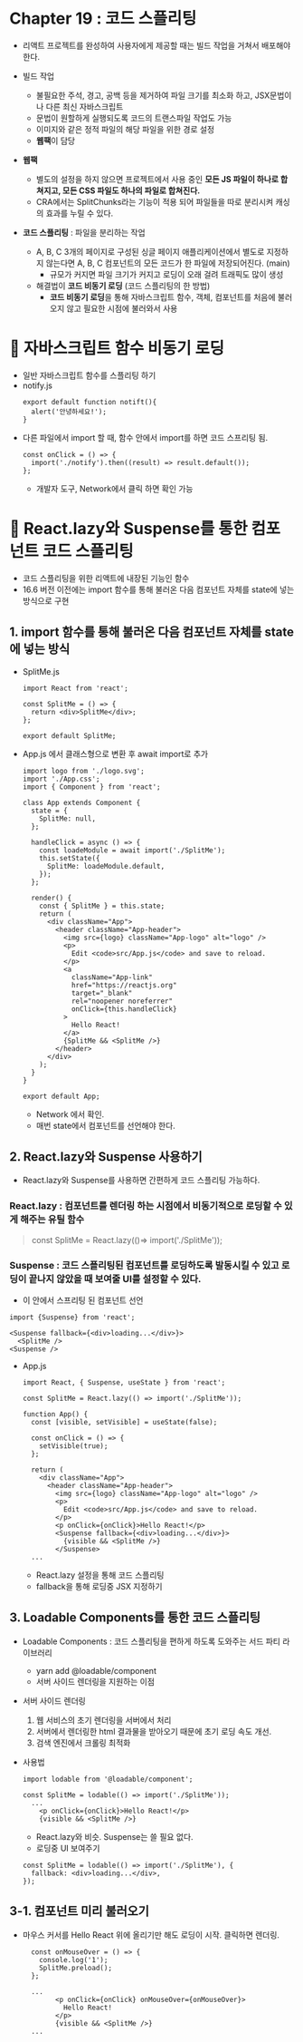 # Chapter 19 : 코드 스플리팅

- 리액트 프로젝트를 완성하여 사용자에게 제공할 때는 빌드 작업을 거쳐서 배포해야 한다.
- 빌드 작업

  - 불필요한 주석, 경고, 공백 등을 제거하여 파일 크기를 최소화 하고, JSX문법이나 다른 최신 자바스크립트
  - 문법이 원할하게 실행되도록 코드의 트랜스파일 작업도 가능
  - 이미지와 같은 정적 파일의 해당 파일을 위한 경로 설정
  - **웹팩**이 담당

- **웹팩**

  - 별도의 설정을 하지 않으면 프로젝트에서 사용 중인 **모든 JS 파일이 하나로 합쳐지고, 모든 CSS 파일도 하나의 파일로 합쳐진다.**
  - CRA에서는 SplitChunks라는 기능이 적용 되어 파일들을 따로 분리시켜 캐싱의 효과를 누릴 수 있다.

- **코드 스플리팅** : 파일을 분리하는 작업
  - A, B, C 3개의 페이지로 구성된 싱글 페이지 애플리케이션에서 별도로 지정하지 않는다면 A, B, C 컴포넌트의 모든 코드가 한 파일에 저장되어진다. (main)
    - 규모가 커지면 파일 크기가 커지고 로딩이 오래 걸려 트래픽도 많이 생성
  - 해결법이 **코드 비동기 로딩** (코드 스플리팅의 한 방법)
    - **코드 비동기 로딩**을 통해 자바스크립트 함수, 객체, 컴포넌트를 처음에 불러오지 않고 필요한 시점에 불러와서 사용

# 🎯 자바스크립트 함수 비동기 로딩

- 일반 자바스크립트 함수를 스플리팅 하기
- notify.js
  ```
  export default function notift(){
    alert('안녕하세요!');
  }
  ```
- 다른 파일에서 import 할 때, 함수 안에서 import를 하면 코드 스프리팅 됨.
  ```
  const onClick = () => {
    import('./notify').then((result) => result.default());
  };
  ```
  - 개발자 도구, Network에서 클릭 하면 확인 가능

# 🎯 React.lazy와 Suspense를 통한 컴포넌트 코드 스플리팅

- 코드 스플리팅을 위한 리액트에 내장된 기능인 함수
- 16.6 버전 이전에는 import 함수를 통해 불러온 다음 컴포넌트 자체를 state에 넣는 방식으로 구현

## 1. import 함수를 통해 불러온 다음 컴포넌트 자체를 state에 넣는 방식

- SplitMe.js

  ```
  import React from 'react';

  const SplitMe = () => {
    return <div>SplitMe</div>;
  };

  export default SplitMe;

  ```

- App.js 에서 클래스형으로 변환 후 await import로 추가

  ```
  import logo from './logo.svg';
  import './App.css';
  import { Component } from 'react';

  class App extends Component {
    state = {
      SplitMe: null,
    };

    handleClick = async () => {
      const loadeModule = await import('./SplitMe');
      this.setState({
        SplitMe: loadeModule.default,
      });
    };

    render() {
      const { SplitMe } = this.state;
      return (
        <div className="App">
          <header className="App-header">
            <img src={logo} className="App-logo" alt="logo" />
            <p>
              Edit <code>src/App.js</code> and save to reload.
            </p>
            <a
              className="App-link"
              href="https://reactjs.org"
              target="_blank"
              rel="noopener noreferrer"
              onClick={this.handleClick}
            >
              Hello React!
            </a>
            {SplitMe && <SplitMe />}
          </header>
        </div>
      );
    }
  }

  export default App;
  ```

  - Network 에서 확인.
  - 매번 state에서 컴포넌트를 선언해야 한다.

## 2. React.lazy와 Suspense 사용하기

- React.lazy와 Suspense를 사용하면 간편하게 코드 스플리팅 가능하다.

### React.lazy : 컴포넌트를 렌더링 하는 시점에서 비동기적으로 로딩할 수 있게 해주는 유틸 함수

> const SplitMe = React.lazy(()=> import('./SplitMe'));

### Suspense : 코드 스플리팅된 컴포넌트를 로딩하도록 발동시킬 수 있고 로딩이 끝나지 않았을 때 보여줄 UI를 설정할 수 있다.

- 이 안에서 스프리팅 된 컴포넌트 선언

```
import {Suspense} from 'react';

<Suspense fallback={<div>loading...</div>}>
  <SplitMe />
<Suspense />
```

- App.js

  ```
  import React, { Suspense, useState } from 'react';

  const SplitMe = React.lazy(() => import('./SplitMe'));

  function App() {
    const [visible, setVisible] = useState(false);

    const onClick = () => {
      setVisible(true);
    };

    return (
      <div className="App">
        <header className="App-header">
          <img src={logo} className="App-logo" alt="logo" />
          <p>
            Edit <code>src/App.js</code> and save to reload.
          </p>
          <p onClick={onClick}>Hello React!</p>
          <Suspense fallback={<div>loading...</div>}>
            {visible && <SplitMe />}
          </Suspense>
    ...
  ```

  - React.lazy 설정을 통해 코드 스플리팅
  - fallback을 통해 로딩중 JSX 지정하기

## 3. Loadable Components를 통한 코드 스플리팅

- Loadable Components : 코드 스플리팅을 편하게 하도록 도와주는 서드 파티 라이브러리

  - yarn add @loadable/component
  - 서버 사이드 렌더링을 지원하는 이점

- 서버 사이드 렌더링

  1. 웹 서비스의 초기 렌더링을 서버에서 처리
  2. 서버에서 렌더링한 html 결과물을 받아오기 때문에 초기 로딩 속도 개선.
  3. 검색 엔진에서 크롤링 최적화

- 사용법

  ```
  import lodable from '@loadable/component';

  const SplitMe = lodable(() => import('./SplitMe'));
    ...
      <p onClick={onClick}>Hello React!</p>
      {visible && <SplitMe />}
  ```

  - React.lazy와 비슷. Suspense는 쓸 필요 없다.
  - 로딩중 UI 보여주기

  ```
  const SplitMe = lodable(() => import('./SplitMe'), {
    fallback: <div>loading...</div>,
  });
  ```

## 3-1. 컴포넌트 미리 불러오기

- 마우스 커서를 Hello React 위에 올리기만 해도 로딩이 시작. 클릭하면 렌더링.

  ```
    const onMouseOver = () => {
      console.log('1');
      SplitMe.preload();
    };

    ...
          <p onClick={onClick} onMouseOver={onMouseOver}>
            Hello React!
          </p>
          {visible && <SplitMe />}
    ...
  ```
